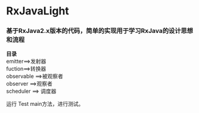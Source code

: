 # RxJavaLight
### 基于RxJava2.x版本的代码，简单的实现用于学习RxJava的设计思想和流程  
**目录**  
emitter==>发射器  
fuction==>转换器  
observable ==>被观察者  
observer ==>观察者  
scheduler ==> 调度器  

运行 Test main方法，进行测试。  
